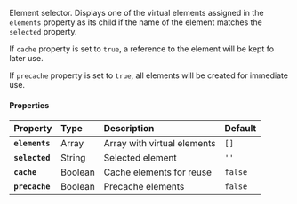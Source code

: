 Element selector. Displays one of the virtual elements assigned in the `elements` property as its child if the name of the element matches the `selected` property.

<io-element-demo element="io-selector" properties='{"elements": [["div", {"name": "first"}, "First content"], ["div", {"name": "second"}, "Second content"]], "selected": "first", "cache": false, "precache": false}'></io-element-demo>

If `cache` property is set to `true`, a reference to the element will be kept fo later use.

If `precache` property is set to `true`, all elements will be created for immediate use.

#### Properties ####

| Property | Type | Description | Default |
|:---------|:-----|:------------|:--------|
| **`elements`** | Array    | Array with virtual elements | `[]`    |
| **`selected`** | String   | Selected element            | `''`    |
| **`cache`**    | Boolean  | Cache elements for reuse    | `false` |
| **`precache`** | Boolean  | Precache elements           | `false` |
